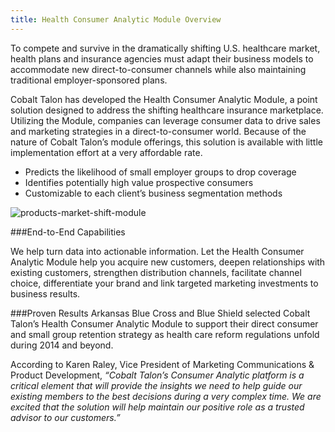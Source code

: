 ```yaml
---
title: Health Consumer Analytic Module Overview
---
```


To compete and survive in the dramatically shifting U.S. healthcare market, health plans and insurance agencies must adapt their business models to accommodate new direct-to-consumer channels while also maintaining traditional employer-sponsored plans.

Cobalt Talon has developed the Health Consumer Analytic Module, a point solution designed to address the shifting healthcare insurance marketplace. Utilizing the Module, companies can leverage consumer data to drive sales and marketing strategies in a direct-to-consumer world. Because of the nature of Cobalt Talon’s module offerings, this solution is available with little implementation effort at a very affordable rate.

* Predicts the likelihood of small employer groups to drop coverage
* Identifies potentially high value prospective consumers
* Customizable to each client’s business segmentation methods


![products-market-shift-module](/images/solutions/consumeranalyticmodule_screenshot.jpg)


###End-to-End Capabilities

We help turn data into actionable information. Let the Health Consumer Analytic Module help you acquire new customers, deepen relationships with existing customers, strengthen distribution channels, facilitate channel choice, differentiate your brand and link targeted marketing investments to business results.

###Proven Results
Arkansas Blue Cross and Blue Shield selected Cobalt Talon’s Health Consumer Analytic Module to support their direct consumer and small group retention strategy as health care reform regulations unfold during 2014 and beyond. 

According to Karen Raley, Vice President of Marketing Communications & Product Development, _“Cobalt Talon’s Consumer Analytic platform is a critical element that will provide the insights we need to help guide our existing members to the best decisions during a very complex time.  We are excited that the solution will help maintain our positive role as a trusted advisor to our customers.”_
